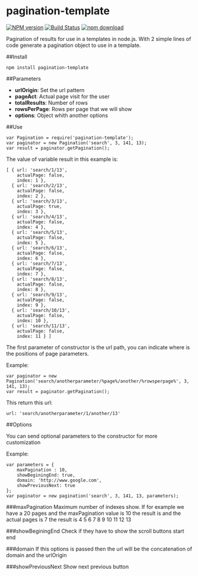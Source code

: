 pagination-template
===================

[![NPM version][npm-image]][npm-url]
[![Build Status](https://travis-ci.org/amadormf/pagination-template.svg?branch=master)](https://travis-ci.org/amadormf/pagination-template)
[![npm download][download-image]][download-url]

[npm-image]: http://img.shields.io/npm/v/pagination-template.svg?style=flat-square
[npm-url]: http://npmjs.org/package/pagination-template
[download-image]: https://img.shields.io/npm/dm/pagination-template.svg?style=flat-square
[download-url]: https://npmjs.org/package/pagination-template


Pagination of results for use in a templates in node.js. With 2 simple lines of code generate a pagination object to use in a template.

##Install

	npm install pagination-template

##Parameters

* **urlOrigin**: Set the url pattern
* **pageAct**: Actual page visit for the user
* **totalResults**: Number of rows
* **rowsPerPage**: Rows per page that we will show
* **options**: Object whith another options

##Use

	var Pagination = require('pagination-template');
	var paginator = new Pagination('search', 3, 141, 13);
	var result = paginator.getPagination();

The value of variable result in this example is:

	[ { url: 'search/1/13',
	    actualPage: false,
	    index: 1 },
	  { url: 'search/2/13',
	    actualPage: false,
	    index: 2 },
	  { url: 'search/3/13',
	    actualPage: true,
	    index: 3 },
	  { url: 'search/4/13',
	    actualPage: false,
	    index: 4 },
	  { url: 'search/5/13',
	    actualPage: false,
	    index: 5 },
	  { url: 'search/6/13',
	    actualPage: false,
	    index: 6 },
	  { url: 'search/7/13',
	    actualPage: false,
	    index: 7 },
	  { url: 'search/8/13',
	    actualPage: false,
	    index: 8 },
	  { url: 'search/9/13',
	    actualPage: false,
	    index: 9 },
	  { url: 'search/10/13',
	    actualPage: false,
	    index: 10 },
	  { url: 'search/11/13',
	    actualPage: false,
	    index: 11 } ]

The first parameter of constructor is the url path, you can indicate where is the positions of page parameters.

Example:

```
var paginator = new Pagination('search/anotherparameter/%page%/another/%rowsperpage%', 3, 141, 13);
var result = paginator.getPagination();
```
This return this url:

	url: 'search/anotherparameter/1/another/13'

##Options

You can send optional parameters to the constructor for more customization

Example:

	var parameters = {
		maxPagination : 10,
		showBeginingEnd: true,
		domain: 'http://www.google.com',
		showPreviousNext: true
	};
	var paginator = new pagination('search', 3, 141, 13, parameters);

###maxPagination
Maximum number of indexes show. If for example we have a 20 pages and the maxPagination  value is 10 the result is and the actual pages is 7 the result is 4 5 6 7 8 9 10 11 12 13

###showBeginingEnd
Check if they have to show the scroll buttons start end

###domain
If this options is passed then the url will be the concatenation of domain and the urlOrigin

###showPreviousNext
Show next previous button
